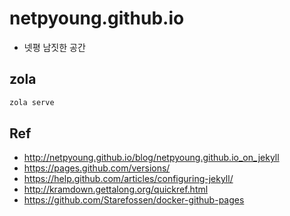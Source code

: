 # netpyoung.github.io

- 넷평 남짓한 공간

## zola

``` bash
zola serve
```

## Ref

- <http://netpyoung.github.io/blog/netpyoung.github.io_on_jekyll>
- <https://pages.github.com/versions/>
- <https://help.github.com/articles/configuring-jekyll/>
- <http://kramdown.gettalong.org/quickref.html>
- <https://github.com/Starefossen/docker-github-pages>
